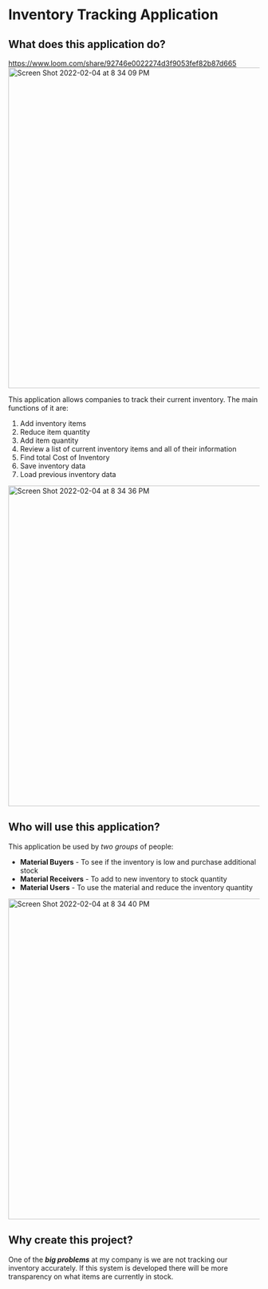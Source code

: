 # Inventory Tracking Application

## What does this application do?
https://www.loom.com/share/92746e0022274d3f9053fef82b87d665
<img width="642" alt="Screen Shot 2022-02-04 at 8 34 09 PM" src="https://user-images.githubusercontent.com/62073529/152627436-4f8bb28c-06ec-42db-a116-e4bc86201f54.png">

This application allows companies to track their current inventory.
The main functions of it are:
1. Add inventory items
2. Reduce item quantity
3. Add item quantity
4. Review a list of current inventory items and all of their information
5. Find total Cost of Inventory
6. Save inventory data
7. Load previous inventory data
<img width="642" alt="Screen Shot 2022-02-04 at 8 34 36 PM" src="https://user-images.githubusercontent.com/62073529/152627440-cdf531e9-c28b-4ffa-b838-173c89b16eca.png">

## Who will use this application?

This application be used by *two groups* of people:
- **Material Buyers** - To see if the inventory is low and
  purchase additional stock 
- **Material Receivers** - To add to new inventory to stock quantity
 - **Material Users** - To use the material and reduce the inventory 
                        quantity
 

<img width="642" alt="Screen Shot 2022-02-04 at 8 34 40 PM" src="https://user-images.githubusercontent.com/62073529/152627444-31439f45-8c53-4fce-b33c-ac9a48287fd2.png">

## Why create this project?

One of the ***big problems*** at my company is 
 we are not tracking our inventory accurately. If this system is 
developed there will be more transparency on what items are 
currently in stock.
    

